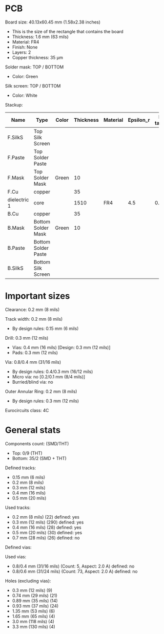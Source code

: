 # PCB

Board size: 40.13x60.45 mm (1.58x2.38 inches)

- This is the size of the rectangle that contains the board
- Thickness: 1.6 mm (63 mils)
- Material: FR4
- Finish: None
- Layers: 2
- Copper thickness: 35 µm

Solder mask: TOP / BOTTOM

- Color: Green

Silk screen: TOP / BOTTOM

- Color: White


Stackup:

| Name                 | Type                 | Color    | Thickness | Material        | Epsilon_r | Loss tangent |
|----------------------|----------------------|----------|-----------|-----------------|-----------|--------------|
| F.SilkS              | Top Silk Screen      |          |           |                 |           |              |
| F.Paste              | Top Solder Paste     |          |           |                 |           |              |
| F.Mask               | Top Solder Mask      | Green    |        10 |                 |           |              |
| F.Cu                 | copper               |          |        35 |                 |           |              |
| dielectric 1         | core                 |          |      1510 | FR4             |       4.5 |         0.02 |
| B.Cu                 | copper               |          |        35 |                 |           |              |
| B.Mask               | Bottom Solder Mask   | Green    |        10 |                 |           |              |
| B.Paste              | Bottom Solder Paste  |          |           |                 |           |              |
| B.SilkS              | Bottom Silk Screen   |          |           |                 |           |              |

# Important sizes

Clearance: 0.2 mm (8 mils)

Track width: 0.2 mm (8 mils)

- By design rules: 0.15 mm (6 mils)

Drill: 0.3 mm (12 mils)

- Vias: 0.4 mm (16 mils) [Design: 0.3 mm (12 mils)]
- Pads: 0.3 mm (12 mils)

Via: 0.8/0.4 mm (31/16 mils)

- By design rules: 0.4/0.3 mm (16/12 mils)
- Micro via: no [0.2/0.1 mm (8/4 mils)]
- Burried/blind via: no

Outer Annular Ring: 0.2 mm (8 mils)

- By design rules: 0.3 mm (12 mils)

Eurocircuits class: 4C


# General stats

Components count: (SMD/THT)

- Top: 0/9 (THT)
- Bottom: 35/2 (SMD + THT)

Defined tracks:

- 0.15 mm (6 mils)
- 0.2 mm (8 mils)
- 0.3 mm (12 mils)
- 0.4 mm (16 mils)
- 0.5 mm (20 mils)

Used tracks:

- 0.2 mm (8 mils) (22) defined: yes
- 0.3 mm (12 mils) (290) defined: yes
- 0.4 mm (16 mils) (28) defined: yes
- 0.5 mm (20 mils) (30) defined: yes
- 0.7 mm (28 mils) (26) defined: no

Defined vias:


Used vias:

- 0.8/0.4 mm (31/16 mils) (Count: 5, Aspect: 2.0 A) defined: no
- 0.8/0.6 mm (31/24 mils) (Count: 73, Aspect: 2.0 A) defined: no

Holes (excluding vias):

- 0.3 mm (12 mils) (9)
- 0.74 mm (29 mils) (21)
- 0.89 mm (35 mils) (14)
- 0.93 mm (37 mils) (24)
- 1.35 mm (53 mils) (6)
- 1.65 mm (65 mils) (4)
- 3.0 mm (118 mils) (4)
- 3.3 mm (130 mils) (4)




